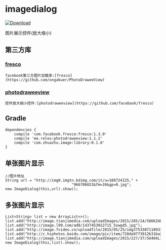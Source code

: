 # imagedialog
[ ![Download](https://api.bintray.com/packages/zhuazhu/maven/imagedialog/images/download.svg) ](https://bintray.com/zhu/maven/imagedialog/_latestVersion)

图片展示控件(放大缩小)
## 第三方库
### [fresco](https://github.com/facebook/fresco)
```
facebook第三方图片加载库:[fresco](https://github.com/ongakuer/PhotoDraweeView)
```
### [photodraweeview](https://github.com/ongakuer/PhotoDraweeView)
```
控件放大缩小控件:[photodraweeview](https://github.com/facebook/fresco)
```

## Gradle
```
dependencies {
    compile 'com.facebook.fresco:fresco:1.3.0'
    compile 'me.relex:photodraweeview:1.1.2'
    compile 'com.zhuazhu.image:library:0.1.0'
}
```

## 单张图片显示
```
//图片地址
String url = "http://img0.imgtn.bdimg.com/it/u=108724125," +
                              "966706653&fm=26&gp=0.jpg";
new ImageDialog(this,url).show();
```

## 多张图片显示
```
List<String> list = new ArrayList<>();
list.add("http://image.tianjimedia.com/uploadImages/2015/285/24/586K2UOWHG9D.jpg");
list.add("http://image.l99.com/ad8/1437453022715_5swgd5.jpg");
list.add("http://image.fvideo.cn/uploadfile/2015/05/25/img37533071189339.jpg");
list.add("http://c.hiphotos.baidu.com/image/pic/item/728da9773912b31ba27617218e18367adab4e1a4.jpg");
list.add("http://image.tianjimedia.com/uploadImages/2015/227/37/SU4O4L7V51U5.jpg");
new ImageDialog(this,list).show();
```

